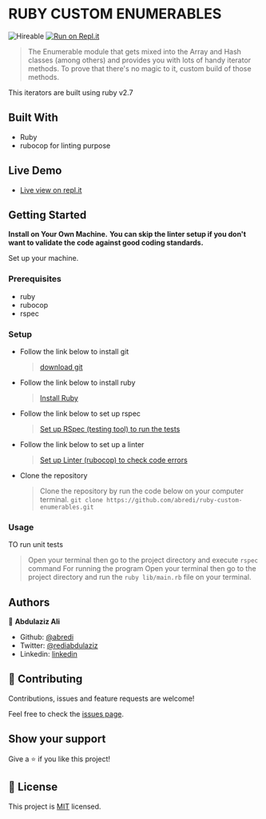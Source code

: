 # RUBY CUSTOM ENUMERABLES
![Hireable](https://cdn.rawgit.com/hiendv/hireable/master/styles/default/yes.svg) [![Run on Repl.it](https://repl.it/badge/github/wrakc/Bubble-Sort---Microverse)](https://repl.it/@aliabdulaziz/ruby-custom-enumerables)

> The Enumerable module that gets mixed into the Array and Hash classes (among others) and provides you with lots of handy iterator methods. To prove that there's no magic to it, custom build of those methods.


This iterators are built using ruby v2.7

## Built With

- Ruby
- rubocop for linting purpose

## Live Demo

-  [Live view on repl.it](https://repl.it/@aliabdulaziz/ruby-custom-enumerables)

## Getting Started

**Install on Your Own Machine.**
**You can skip the linter setup if you don't want to validate the code against good coding standards.**

Set up your machine.

### Prerequisites

- ruby
- rubocop
- rspec

### Setup

- Follow the link below to install git
  > [download git](https://git-scm.com/downloads)
- Follow the link below to install ruby
  > [Install Ruby](https://www.theodinproject.com/courses/ruby-programming/lessons/installing-ruby-ruby-programming)
- Follow the link below to set up rspec
  > [Set up RSpec (testing tool) to run the tests](https://relishapp.com/rspec/docs/gettingstarted)
- Follow the link below to set up a linter
  > [Set up Linter (rubocop) to check code errors](https://github.com/rubocop-hq/rubocop)
- Clone the repository
  > Clone the repository by run the code below on your computer terminal.
  `git clone https://github.com/abredi/ruby-custom-enumerables.git`



### Usage

TO run unit tests
  > Open your terminal then go to the project directory and execute `rspec` command
For running the program
  > Open your terminal then go to the project directory and run the `ruby lib/main.rb` file on your terminal.

## Authors

👤 **Abdulaziz Ali**

- Github: [@abredi](https://github.com/abredi)
- Twitter: [@rediabdulaziz](https://twitter.com/rediabdulaziz)
- Linkedin: [linkedin](https://www.linkedin.com/in/abdulaziz-ali-98948011a)



## 🤝 Contributing

Contributions, issues and feature requests are welcome!

Feel free to check the [issues page](issues/).

## Show your support

Give a ⭐️ if you like this project!


## 📝 License

This project is [MIT](LICENSE) licensed.
